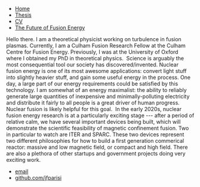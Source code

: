  <html>
      <head>
         <title>Jason Parisi, Nuclear Fusion Physicist</title>
         <!-- link to main stylesheet -->
         <link rel="stylesheet" type="text/css" href="/css/main.css">
     </head>
     <body>
         <nav>
             <ul>
              <li><a href="/">Home</a></li>
              <li><a href="https://jfparisi.github.io/img/thesismain.pdf" target="_blank">Thesis</a></li>
              <li><a href="https://jfparisi.github.io/img/jasonParisi2021CV.pdf" target="_blank">CV</a></li>
              <li><a href="https://www.iter.org/newsline/-/3232">The Future of Fusion Energy</a></li>
             </ul>
         </nav>
         <div class="container">
             <div class="blurb">
                 <p>Hello there. I am a theoretical physicist working on turbulence in fusion plasmas. Currently, I am a Culham Fusion Research Fellow at the Culham Centre for Fusion Energy. Previously, I was at the University of Oxford where I obtained my PhD in theoretical physics.&nbsp;
                  Science is arguably the most consequential tool our society has discovered/invented. Nuclear fusion energy is one of its most awesome applications: convert light stuff into slightly heavier stuff, and gain some useful energy in the process. One day, a large part of our energy requirements could be satisfied by this technology. I am somewhat of an energy maximalist: the ability to reliably generate large quantities of inexpensive and minimally-polluting electricity and distribute it fairly to all people is a great driver of human progress. Nuclear fusion is likely helpful for this goal.&nbsp;
                  In the early 2020s, nuclear fusion energy research is at a particularly exciting stage --- after a period of relative calm, we have several important devices being built, which will demonstrate the scientific feasibility of magnetic confinement fusion. Two in particular to watch are ITER and SPARC. These two devices represent two different philosophies for how to build a first generation commerical reactor: massive and low magnetic field, or compact and high field. There are also a plethora of other startups and government projects doing very exciting work.</p>
             </div><!-- /.blurb -->
         </div><!-- /.container -->
         <footer>
             <ul>
                 <li><a href="mailto:jasonfrancisparisi@gmail.com">email</a></li>
                 <li><a href="https://github.com/jfparisi">github.com/jfparisi</a></li>
             </ul>
         </footer>
     </body>
 </html>
